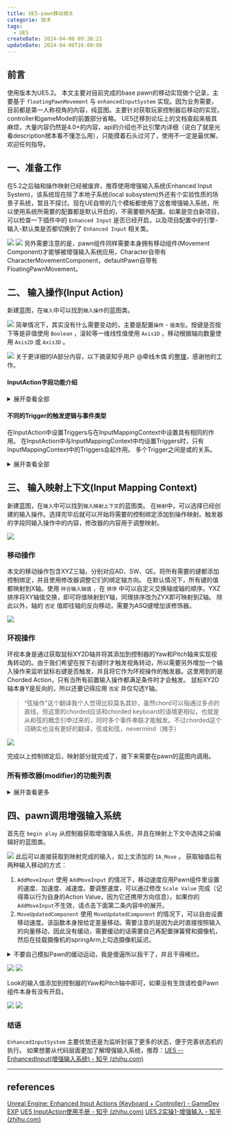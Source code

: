 ```yaml
---
title: UE5-pawn移动相关
categorie: 技术
tags:
  - UE5
createDate: 2024-04-08 09:38:21
updateDate: 2024-04-08T18:00:00
---
```

## 前言

使用版本为UE5.2。
本文主要对目前完成的base pawn的移动实现做个记录，主要基于 `floatingPawnMovement` 与 `enhancedInputSystem` 实现。因为业务需要，目前都是第一人称视角的内容，纯蓝图。主要针对获取玩家控制器后移动的实现，controller和gameMode的前置部分省略。
UE5迁移到论坛上的文档查起来极其麻烦，大量内容仍然是4.0+的内容，api的介绍也不比引擎内详细（说白了就是光看description根本看不懂怎么用），只能摸着石头过河了，使用不一定是最优解，欢迎任何指导。

##  一、准备工作

在5.2之后轴和操作映射已经被废弃，推荐使用增强输入系统(Enhanced Input System)，该系统现在除了本地子系统(local subsystem)外还有个实验性质的场景子系统，暂且不探讨。现在UE自带的几个模板都使用了这套增强输入系统，所以使用系统所需要的配置都是默认开启的，不需要额外配置。如果是空白新项目，可以检查一下插件中的 `Enhanced Input` 是否已经开启，以及项目配置中的引擎-输入-默认类是否都切换到了 `Enhanced Input` 相关类。

![](IMG-20240408142510273.png)
![](IMG-20240408142534073.png)
另外需要注意的是，pawn组件同样需要本身拥有移动组件(Movement Component)才能够被增强输入系统应用，Character自带有CharacterMovementComponent，defaultPawn自带有FloatingPawnMovement。
## 二、 输入操作(Input Action)

新建蓝图，在`输入`中可以找到`输入操作`的蓝图类。

![](IMG-20240408113238870.png)
简单情况下，其实没有什么需要变动的，主要是配置`操作` - `值类型`。按键是否按下等是非值使用 `Boolean` ，滚轮等一维线性值使用 `Axis1D` ，移动根据轴向数量使用 `Axis2D` 或 `Axis3D` 。

![](IMG-20240408113238901.png)
关于更详细的IA部分内容，以下摘录知乎用户 @牵线木偶 的[整理](https://zhuanlan.zhihu.com/p/615553951)，感谢他的工作。

#### InputAction字段功能介绍
<details><summary>
展开查看全部
</summary>

1. **Consume Input**：是否阻止事件向低优先级的Action传递。勾选Consume Input时只有高优先级的IA2会触发，IA1被阻止不会触发。只有取消勾选Consume Input，同时勾选Reserve All Mappings字段时，在IA2触发后IA1才会触发。
2. **Trigger when Paused**：通过SetGamePaused暂停游戏之后是否可以触发，勾选暂停时也可以触发。
3. **Reserve All Mappings**：是否恢复被覆写的低优先级InputAction。不勾选时，两个绑定了相同输入的InputAction，低优先级的InputAction会被高优先级的覆写，导致按下触键时不会触发。勾选取消覆写。
4. **Value Type**：事件的数据类型，分别为布尔型、一维(鼠标滚轮等)、二维(摇杆数据等)与三维(飞行模拟手柄等)。
5. **Triggers**：InputAction的触发器类型。</details>

#### 不同的Trigger的触发逻辑与事件类型

在InputAction中设置Triggers与在InputMappingContext中设置具有相同的作用。
在InputAction中与InputMappingContext中均设置Triggers时，只有InputMappingContext中的Triggers会起作用。
多个Trigger之间是或的关系。
<details><summary>
展开查看全部
</summary>

1. **None**：此时使用的是Down类型
	按下按键触发Started
	保持按下会不断触发Triggered事件
	松开按键触发Completed
2. **Pressed**：
	按下按键依次触发Started、Triggered与Completed，松开按键不触发任何事件。
3. **Down**：可用于机枪的连续射击，Started开始射击，Completed停止射击，Triggered检查弹夹。
	按下按键触发Started事件
	保持按下会不断触发Triggered事件
	松开按键触发Completed事件
4. **Hold**：
	- IsOneShot没有勾选时：可用于按下保持一段时间，松开才会触发的动作。如吃鸡里手雷投掷。
		按下按键触发Started，保持按下不断触发Ongoing，松开时如果保持的时间达到或超过HoldTimeThreshold设置的时间则触发Completed，否则触发Canceled。
	- IsOneShot勾选：用于按下保持一段时间后自动触发的动作，如CS里拆包。
		按下按键触发Started，保持按下不断触发Ongoing，在达到HoldTimeThreshold设置的时间前松开触发Canceled。保持按下达到HoldTimeThreshold设置的时间后会依次触发Triggered与Completed。
5. **HoldAndRelease**：与Hold类型不勾选IsOneShot类似。
	按下按键触发Started
	保持按下不断触发Ongoing
	松开按键时如果保持的时间达到HoldTimeThreshold设置的时间会依次触发Triggered与Completed，否则触发Canceled。
6. **Pulse**：用于保持按下时每隔一段时间触发一次的动作。如按下吃药键，每隔一段时间执行一次吃药的动作
	按下时触发Started事件
	如果勾选TriggerOnStart则立即触发一次Triggered事件，不勾选则间隔一段时间后触发Triggered。
	保持按下触发Ongoing事件。
	距上一次Trigger的时间间隔达到Interval设置的时间触发一次Triggered事件，随后判断Trigger触发的数量是否达到TriggerLimit的限制(TriggerLimit&lt;=0表示不限制次数)，未达到则继续上一步，否则触发Completed。
7. **Release**：作用与Down类似
	按下时触发Started事件
	保持按下触发Ongoing事件
	松开时依次触发Triggered与Completed
8. **Tap**：
	按下按键触发Started事件
	保持按下触发Ongoing事件
	如果保持的时间超过TapReleaseTimeThreshold设置的时间触发Canceled事件。
	松开按键时保持的时间小于TapReleaseTimeThreshold设置的时间依次触发Triggered与Completed事件。
9. **Chorded Action**：用于多个Action的串联形成组合键。
	触发的事件类型与Chorded Action下拉选择的Action相同。
10. **Combo**：用于类似上上下下左右左右BABA在短时间内完成的组合键。
	按下第一个键触发Started
	过程当中不断触发Ongoing
	如果某个键按下的时间没有达到TimeToPressKey或者按错键触发Canceled
	当所有的键完成后依次触发Triggered与Completed
</details>

## 三、 输入映射上下文(Input Mapping Context)

新建蓝图，在`输入`中可以找到`输入映射上下文`的蓝图类。
在`映射`中，可以选择已经创建的输入操作。选择完毕后就可以开始将需要的控制绑定添加到操作映射。触发器的字段同输入操作中的内容，修改器的内容用于调整映射。

![](IMG-20240408135940296.png)

### 移动操作
本文的移动操作包含XYZ三轴，分别对应AD、SW、QE。将所有需要的键都添加控制绑定，并且使用修改器调整它们的绑定轴方向。
在默认情况下，所有键的值都映射到X轴。使用 `拌合输入轴值` ，在 `排序` 中可以自定义交换轴或轴的顺序。YXZ排序将XY轴值交换，即可将值映射到Y轴，同理排序改为ZYX即可映射到Z轴。
除此以外，轴的 `否定` 值即往轴的反向移动，需要为ASQ键增加该修饰器。

![](IMG-20240410112904281.png)
### 环视操作
环视本身是通过获取鼠标XY2D轴并将其添加到控制器的Yaw和Pitch轴来实现视角转动的。由于我们希望在按下右键时才触发视角转动，所以需要另外增加一个输入操作来监听鼠标右键是否触发，并且将它作为环视操作的触发器。这里用到的是Chorded Action，只有当所有前置输入操作都满足条件时才会触发。
鼠标XY2D轴本身Y是反向的，所以还要记得应用 `否定` 并仅勾选Y轴。

> “弦操作”这个翻译我个人觉得比较莫名其妙，虽然chord可以指通过多点的直线，但这里的chorded应该和chorded keyboard的语境更相似，也就是从和弦的概念引申过来的，同时多个事件串联才能触发。不过chorded这个词确实也没有更好的翻译，弦或和弦，nevermind（摊手）

![](IMG-20240410125002124.png)

完成以上控制绑定后，映射部分就完成了，接下来需要在pawn的蓝图内调用。

### 所有修改器(modifier)的功能列表

<details><summary>展开查看更多</summary>

- **到世界空间(To World Space)**：输入空间到世界空间转换。自动将输入操作值中的轴转换为世界空间，允许将结果直接插入到采用世界空间值的函数中。
- **否定(Negate)**：反转每个轴的输入。
- **响应曲线 - 指数(Response Curve – Exponential)**：将简单的指数响应曲线应用于每个轴的输入值。
- **响应曲线 - 用户定义(Response Curve – User Defined)**：将自定义响应曲线应用于每个轴的输入值。
- **平滑(Smooth)**：平滑多个帧的输入。
- **拌合输入轴值(Swizzle Input Axis Values)**:：可用于将 1D 输入映射到 2D 操作的 Y 轴上。
- **按差量时间缩放(Scale by Delta Time)**：将输入值乘以此帧的增量时间。
- **标量(Scalar)**：按每个轴的设定因子缩放输入。
- **盲区(Dead Zone)**：LowerThreshold -> UpperThreshold 范围内的输入值将从 0 -> 1 重新映射。超出此范围的值将被钳制。
- **视野缩放(FOV Scaling)**：将 FOV 相关缩放应用于每个轴的输入值。

</details>

## 四、pawn调用增强输入系统

首先在 `begin play` 从控制器获取增强输入系统，并且在映射上下文中选择之前编辑好的蓝图类。

![](IMG-20240408141533664.png)
此后可以直接获取到映射完成的输入，如上文添加的 `IA_Move` 。
获取轴值后有两种输入移动的方式：

1. `AddMoveInput`
使用 `AddMoveInput` 的情况下，移动速度应用Pawn组件里设置的速度、加速度、减速度。要调整速度，可以通过修改 `Scale Value` 完成（记得乘以行为自身的Action Value，因为它还携带方向信息）。如果你的`AddMoveInput`不生效，请点击下面第二条内容中的展开。
2. `MoveUpdatedComponent`
使用 `MoveUpdatedComponent` 的情况下，可以自由设置移动速度。该函数本身按给定差量移动。需要注意的是因为此时直接按照输入的向量移动，因此没有缓动，需要缓动的话需要自己再配置弹簧臂和摄像机，然后在挂载摄像机的springArm上勾选摄像机延迟。
<details>
<summary>
不要自己模拟Pawn的缓动运动，我是傻逼所以我干了，并且干得稀烂。

</summary>

其实是因为一开始到处乱试的时候，把加速度调成了1，导致启动过慢，我以为没在动，就觉得 `Add Move Input` 不适用，真是傻傻又逼逼啊。
</details>

![](IMG-20240410112736978.png)
![](IMG-20240410100118997.png)

Look的输入值添加到控制器的Yaw和Pitch轴中即可，如果没有生效请检查Pawn组件本身有没有开启。

![](IMG-20240410141726541.png)
![](IMG-20240410141928465.png)
### 结语
`EnhancedInputSystem` 主要优势还是为监听封装了更多的状态，便于完善状态机的执行。
如果想要从代码层面更加了解增强输入系统，推荐：[UE5 -- EnhancedInput(增强输入系统) - 知乎 (zhihu.com)](https://zhuanlan.zhihu.com/p/470949422)

---
## references
[Unreal Engine: Enhanced Input Actions (Keyboard + Controller) - GameDev EXP](https://gamedevexp.com/unreal-engine-enhanced-input/#:~:text=To%20get%20this%20working%2C%20you%20will%20always%20need,the%20Mapping%20Context%20you%20created%20in%20Step%203.)
[UE5 InputAction使用手册 - 知乎 (zhihu.com)](https://zhuanlan.zhihu.com/p/615553951)
[UE5.2实操1-增强输入 - 知乎 (zhihu.com)](https://zhuanlan.zhihu.com/p/640271313)
